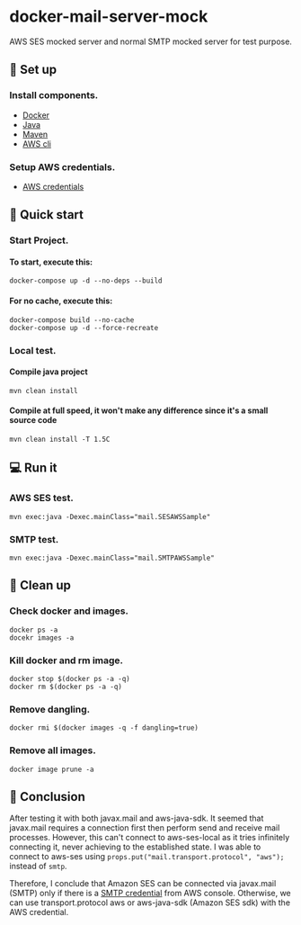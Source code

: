 # docker-mail-server-mock

AWS SES mocked server and normal SMTP mocked server for test purpose.

## 🔧 Set up

### **Install components.**

* [Docker](https://docs.docker.com/get-docker/)
* [Java](https://openjdk.java.net/)
* [Maven](https://maven.apache.org/install.html)
* [AWS cli](https://docs.aws.amazon.com/cli/latest/userguide/cli-chap-install.html)

### **Setup AWS credentials.**

* [AWS credentials](https://docs.aws.amazon.com/sdk-for-java/v1/developer-guide/setup-credentials.html)

## 🚀 Quick start

### **Start Project.**

#### To start, execute this:
```shell
docker-compose up -d --no-deps --build
```

#### For no cache, execute this:
```shell
docker-compose build --no-cache
docker-compose up -d --force-recreate
```

### **Local test.**

#### Compile java project
```shell
mvn clean install
```

#### Compile at full speed, it won't make any difference since it's a small source code
```shell
mvn clean install -T 1.5C
```

## 💻 Run it

### **AWS SES test.**

``` shell
mvn exec:java -Dexec.mainClass="mail.SESAWSSample"
```

### **SMTP test.**

``` shell
mvn exec:java -Dexec.mainClass="mail.SMTPAWSSample"
```

## 🧹 Clean up

### **Check docker and images.**
```shell
docker ps -a
docekr images -a
```

### **Kill docker and rm image.**
```shell
docker stop $(docker ps -a -q)
docker rm $(docker ps -a -q)
```

### **Remove dangling.**
```shell
docker rmi $(docker images -q -f dangling=true)
```

### **Remove all images.**
```shell
docker image prune -a
```

## 📖 Conclusion

After testing it with both javax.mail and aws-java-sdk. It seemed that javax.mail requires a connection first then perform send and receive mail processes.
However, this can't connect to aws-ses-local as it tries infinitely connecting it, never achieving to the established state.
I was able to connect to aws-ses using ```props.put("mail.transport.protocol", "aws");``` instead of `smtp`.


Therefore, I conclude that Amazon SES can be connected via javax.mail (SMTP) only if there is a [SMTP credential](https://docs.aws.amazon.com/ses/latest/DeveloperGuide/smtp-credentials.html) from AWS console.
Otherwise, we can use transport.protocol aws or aws-java-sdk (Amazon SES sdk) with the AWS credential.


